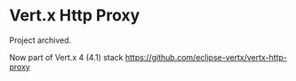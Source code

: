 # Vert.x Http Proxy

Project archived.

Now part of Vert.x 4 (4.1) stack https://github.com/eclipse-vertx/vertx-http-proxy
